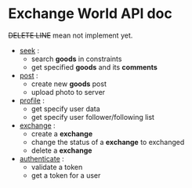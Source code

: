 # Exchange World API doc

~~DELETE LINE~~ mean not implement yet.

- [seek](./seek.md) :
    - search **goods** in constraints
    - get specified **goods** and its **comments**
- [post](./post.md) :
    - create new **goods** post
    - upload photo to server
- [profile](./profile.md) :
    - get specify user data
    - get specify user follower/following list
- [exchange](./exchange.md) :
    - create a **exchange**
    - change the status of a **exchange** to exchanged
    - delete a **exchange**
- [authenticate](./authenticate.md) :
    - validate a token
    - get a token for a user
